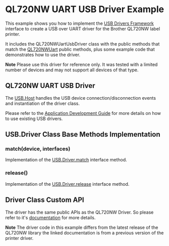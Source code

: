# QL720NW UART USB Driver Example #

This example shows you how to implement the [USB Drivers Framework](./../../docs/DriverDevelopmentGuide.md#usb-drivers-framework-api-specification) interface to create a USB over UART driver for the Brother QL720NW label printer.

It includes the QL720NWUartUsbDriver class with the public methods that match the [QL720NWUart](https://github.com/electricimp/QL720NW/tree/e6163cef81a0dcd37f4e1205a4ab9f456f77f83b) public methods, plus some example code that demonstrates how to use the driver.

**Note** Please use this driver for reference only. It was tested with a limited number of devices and may not support all devices of that type.

## QL720NW UART USB Driver ##

The [USB.Host](./../../docs/DriverDevelopmentGuide.md#usb-drivers-framework-api-specification) handles the USB device connection/disconnection events and instantiation of the driver class.

Please refer to the [Application Development Guide](./../../docs/ApplicationDevelopmentGuide.md) for more details on how to use existing USB drivers.

## USB.Driver Class Base Methods Implementation ##

### match(device, interfaces)

Implementation of the [USB.Driver.match](../../docs/DriverDevelopmentGuide.md#matchdeviceobject-interfaces) interface method.

### release()

Implementation of the [USB.Driver.release](../../docs/DriverDevelopmentGuide.md#release) interface method.

## Driver Class Custom API ##

The driver has the same public APIs as the QL720NW Driver. So please refer to it's [documentation](https://github.com/electricimp/QL720NW/tree/e6163cef81a0dcd37f4e1205a4ab9f456f77f83b) for more details.

**Note** The driver code in this example differs from the latest release of the QL720NW library the linked documentation is from a previous version of the printer driver.
